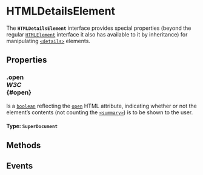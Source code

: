 # HTMLDetailsElement

<div class='overview'>The <strong><code>HTMLDetailsElement</code></strong> interface provides special properties (beyond the regular <a href="/en-US/docs/Web/API/HTMLElement" title="The HTMLElement interface represents any HTML element. Some elements directly implement this interface, while others implement it via an interface that inherits it."><code>HTMLElement</code></a> interface it also has available to it by inheritance) for manipulating <a href="/en-US/docs/Web/HTML/Element/details" title="The HTML Details Element (<details>) creates a disclosure widget in which information is visible only when the widget is toggled into an &quot;open&quot; state."><code>&lt;details&gt;</code></a> elements.</div>

## Properties

### .open <div class="specs"><i>W3C</i></div> {#open}

Is a <a href="/en-US/docs/Web/API/Boolean" title="REDIRECT Boolean [en-US]"><code>boolean</code></a> reflecting the <code><a href="/en-US/docs/Web/HTML/Element/details#attr-open">open</a></code> HTML attribute, indicating whether or not the element’s contents (not counting the <a href="/en-US/docs/Web/HTML/Element/summary" title="The HTML Disclosure Summary element (<summary>) element specifies a summary, caption, or legend for a <details> element's disclosure box."><code>&lt;summary&gt;</code></a>) is to be shown to the user.

#### **Type**: `SuperDocument`

## Methods

## Events
